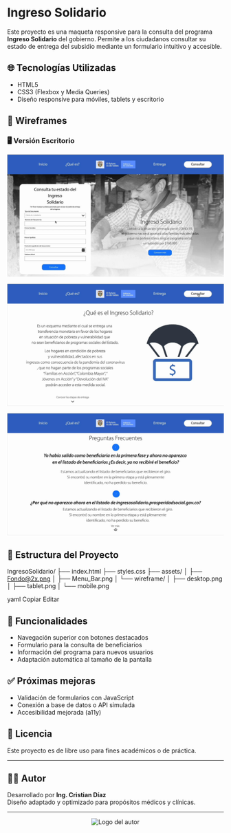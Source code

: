 # Ingreso Solidario

Este proyecto es una maqueta responsive para la consulta del programa **Ingreso Solidario** del gobierno. Permite a los ciudadanos consultar su estado de entrega del subsidio mediante un formulario intuitivo y accesible.

## 🌐 Tecnologías Utilizadas

- HTML5
- CSS3 (Flexbox y Media Queries)
- Diseño responsive para móviles, tablets y escritorio

## 📸 Wireframes

### 🖥️ Versión Escritorio
![Wireframe Escritorio](./assets/WireFrame/frame_2.jpg)

![Wireframe Tablet](./assets/WireFrame/frame_20.jpg)

![Wireframe Móvil](./assets/WireFrame/frame_11.jpg)

## 🧩 Estructura del Proyecto

IngresoSolidario/
├── index.html
├── styles.css
├── assets/
│ ├── Fondo@2x.png
│ ├── Menu_Bar.png
│ └── wireframe/
│ ├── desktop.png
│ ├── tablet.png
│ └── mobile.png

yaml
Copiar
Editar

## 🧪 Funcionalidades

- Navegación superior con botones destacados
- Formulario para la consulta de beneficiarios
- Información del programa para nuevos usuarios
- Adaptación automática al tamaño de la pantalla

## ✅ Próximas mejoras

- Validación de formularios con JavaScript
- Conexión a base de datos o API simulada
- Accesibilidad mejorada (a11y)

## 📄 Licencia

Este proyecto es de libre uso para fines académicos o de práctica.

---

## 👨‍⚕️ Autor

Desarrollado por **Ing. Cristian Díaz**  
Diseño adaptado y optimizado para propósitos médicos y clínicas.

---

<p align="center">
  <img width="300" src="https://i.imgur.com/YYf2LgH.png" alt="Logo del autor">
</p>

